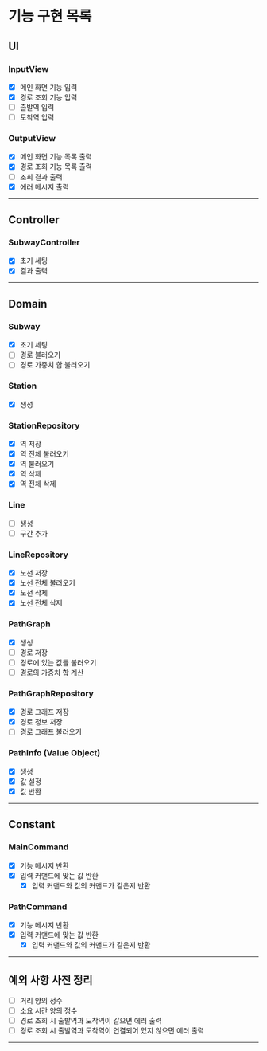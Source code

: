 # 기능 구현 목록

## UI
### InputView
- [x] 메인 화면 기능 입력
- [x] 경로 조회 기능 입력
- [ ] 출발역 입력
- [ ] 도착역 입력

### OutputView
- [x] 메인 화면 기능 목록 출력
- [x] 경로 조회 기능 목록 출력
- [ ] 조회 결과 출력
- [x] 에러 메시지 출력
---

## Controller
### SubwayController
- [x] 초기 세팅
- [x] 결과 출력
---

## Domain
### Subway
- [x] 초기 세팅
- [ ] 경로 불러오기
- [ ] 경로 가중치 합 불러오기

### Station
- [x] 생성

### StationRepository
- [x] 역 저장
- [x] 역 전체 불러오기
- [x] 역 불러오기
- [x] 역 삭제
- [x] 역 전체 삭제

### Line
- [ ] 생성
- [ ] 구간 추가

### LineRepository
- [x] 노선 저장
- [x] 노선 전체 불러오기
- [x] 노선 삭제
- [x] 노선 전체 삭제

### PathGraph
- [x] 생성
- [ ] 경로 저장
- [ ] 경로에 있는 값들 불러오기
- [ ] 경로의 가중치 합 계산

### PathGraphRepository
- [x] 경로 그래프 저장
- [x] 경로 정보 저장
- [ ] 경로 그래프 불러오기

### PathInfo (Value Object)
- [x] 생성
- [x] 값 설정
- [x] 값 반환
---

## Constant
### MainCommand
- [x] 기능 메시지 반환
- [x] 입력 커맨드에 맞는 값 반환
  - [x] 입력 커맨드와 값의 커맨드가 같은지 반환

### PathCommand
- [x] 기능 메시지 반환
- [x] 입력 커맨드에 맞는 값 반환
    - [x] 입력 커맨드와 값의 커맨드가 같은지 반환
---

## 예외 사항 사전 정리
- [ ] 거리 양의 정수
- [ ] 소요 시간 양의 정수
- [ ] 경로 조회 시 출발역과 도착역이 같으면 에러 출력
- [ ] 경로 조회 시 출발역과 도착역이 연결되어 있지 않으면 에러 출력
---